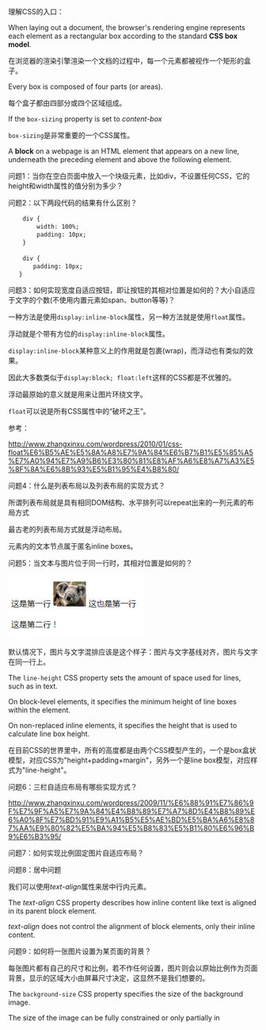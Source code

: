 理解CSS的入口：

When laying out a document, the browser's rendering engine represents each element as a rectangular box according to the standard **CSS box model**.

在浏览器的渲染引擎渲染一个文档的过程中，每一个元素都被视作一个矩形的盒子。

Every box is composed of four parts (or areas).

每个盒子都由四部分或四个区域组成。

If the `box-sizing` property is set to *content-box*

`box-sizing`是非常重要的一个CSS属性。

A **block** on a webpage is an HTML element that appears on a new line, underneath the preceding element and above the following element.

问题1：当你在空白页面中放入一个块级元素，比如div，不设置任何CSS，它的height和width属性的值分别为多少？

问题2：以下两段代码的结果有什么区别？

        div {
            width: 100%;
            padding: 10px;
        }
        
        div {
           padding: 10px;
       }
       
问题3：如何实现宽度自适应按钮，即让按钮的其相对位置是如何的？大小自适应于文字的个数(不使用内置元素如span、button等等)？

一种方法是使用`display:inline-block`属性，另一种方法就是使用`float`属性。

浮动就是个带有方位的`display:inline-block`属性。

`display:inline-block`某种意义上的作用就是包裹(wrap)，而浮动也有类似的效果。

因此大多数类似于`display:block; float:left`这样的CSS都是不优雅的。

浮动最原始的意义就是用来让图片环绕文字。

`float`可以说是所有CSS属性中的“破坏之王”。

参考：

http://www.zhangxinxu.com/wordpress/2010/01/css-float%E6%B5%AE%E5%8A%A8%E7%9A%84%E6%B7%B1%E5%85%A5%E7%A0%94%E7%A9%B6%E3%80%81%E8%AF%A6%E8%A7%A3%E5%8F%8A%E6%8B%93%E5%B1%95%E4%B8%80/
       
问题4：什么是列表布局以及列表布局的实现方式？

所谓列表布局就是具有相同DOM结构、水平排列可以repeat出来的一列元素的布局方式

最古老的列表布局方式就是浮动布局。

元素内的文本节点属于匿名inline boxes。

问题5：当文本与图片位于同一行时，其相对位置是如何的？

![](./assets/css-1.png)

默认情况下，图片与文字混排应该是这个样子：图片与文字基线对齐，图片与文字在同一行上。

The `line-height` CSS property sets the amount of space used for lines, such as in text.

On block-level elements, it specifies the minimum height of line boxes within the element.

On non-replaced inline elements, it specifies the height that is used to calculate line box height.

在目前CSS的世界里中，所有的高度都是由两个CSS模型产生的，一个是box盒状模型，对应CSS为"height+padding+margin"，另外一个是line box模型，对应样式为"line-height"。

问题6：三栏自适应布局有哪些实现方式？

http://www.zhangxinxu.com/wordpress/2009/11/%E6%88%91%E7%86%9F%E7%9F%A5%E7%9A%84%E4%B8%89%E7%A7%8D%E4%B8%89%E6%A0%8F%E7%BD%91%E9%A1%B5%E5%AE%BD%E5%BA%A6%E8%87%AA%E9%80%82%E5%BA%94%E5%B8%83%E5%B1%80%E6%96%B9%E6%B3%95/

问题7：如何实现比例固定图片自适应布局？

问题8：居中问题

我们可以使用*text-align*属性来居中行内元素。

The *text-align* CSS property describes how inline content like text is aligned in its parent block element.

*text-align* does not control the alignment of block elements, only their inline content.

问题9：如何将一张图片设置为某页面的背景？

每张图片都有自己的尺寸和比例，若不作任何设置，图片则会以原始比例作为页面背景，显示的区域大小由屏幕尺寸决定，这显然不是我们想要的。

The `background-size` CSS property specifies the size of the background image.

The size of the image can be fully constrained or only partially in 